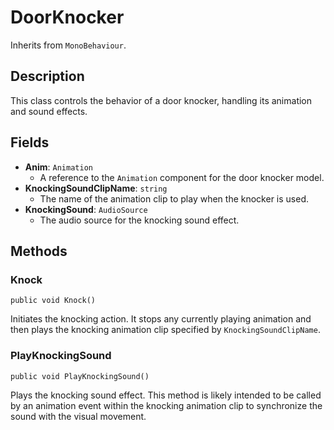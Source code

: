 # DoorKnocker

Inherits from `MonoBehaviour`.

## Description

This class controls the behavior of a door knocker, handling its animation and sound effects.

## Fields

-   **Anim**: `Animation`
    -   A reference to the `Animation` component for the door knocker model.
-   **KnockingSoundClipName**: `string`
    -   The name of the animation clip to play when the knocker is used.
-   **KnockingSound**: `AudioSource`
    -   The audio source for the knocking sound effect.

## Methods

### Knock
`public void Knock()`

Initiates the knocking action. It stops any currently playing animation and then plays the knocking animation clip specified by `KnockingSoundClipName`.

### PlayKnockingSound
`public void PlayKnockingSound()`

Plays the knocking sound effect. This method is likely intended to be called by an animation event within the knocking animation clip to synchronize the sound with the visual movement.
